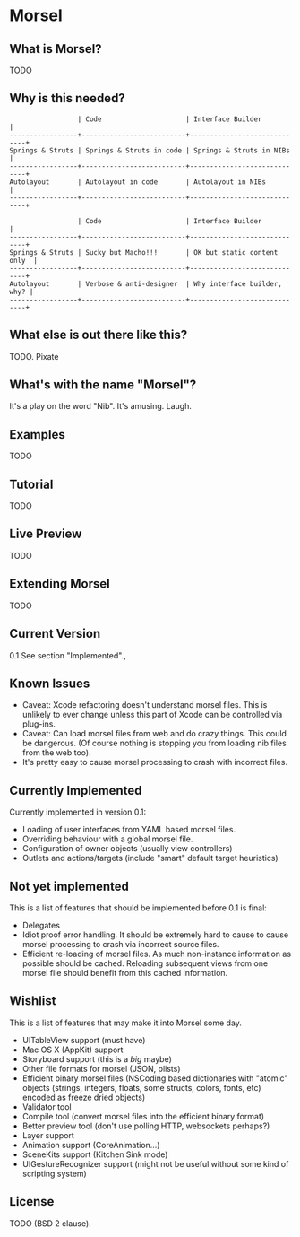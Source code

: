 # Morsel

## What is Morsel?

TODO

## Why is this needed?

	                 | Code                     | Interface Builder           |
	-----------------+--------------------------+-----------------------------+
	Springs & Struts | Springs & Struts in code | Springs & Struts in NIBs    |
	-----------------+--------------------------+-----------------------------+
	Autolayout       | Autolayout in code       | Autolayout in NIBs          |
	-----------------+--------------------------+-----------------------------+

	                 | Code                     | Interface Builder           |
	-----------------+--------------------------+-----------------------------+
	Springs & Struts | Sucky but Macho!!!       | OK but static content only  |
	-----------------+--------------------------+-----------------------------+
	Autolayout       | Verbose & anti-designer  | Why interface builder, why? |
	-----------------+--------------------------+-----------------------------+

## What else is out there like this?

TODO. Pixate

## What's with the name "Morsel"?

It's a play on the word "Nib". It's amusing. Laugh.

## Examples

TODO

## Tutorial

TODO

## Live Preview

TODO

## Extending Morsel

TODO

## Current Version

0.1 See section "Implemented"., 

## Known Issues

* Caveat: Xcode refactoring doesn't understand morsel files. This is unlikely to ever change unless this part of Xcode can be controlled via plug-ins.
* Caveat: Can load morsel files from web and do crazy things. This could be dangerous. (Of course nothing is stopping you from loading nib files from the web too).
* It's pretty easy to cause morsel processing to crash with incorrect files.

## Currently Implemented

Currently implemented in version 0.1:

* Loading of user interfaces from YAML based morsel files.
* Overriding behaviour with a global morsel file.
* Configuration of owner objects (usually view controllers)
* Outlets and actions/targets (include "smart" default target heuristics)

## Not yet implemented

This is a list of features that should be implemented before 0.1 is final:

* Delegates
* Idiot proof error handling. It should be extremely hard to cause to cause morsel processing to crash via incorrect source files.
* Efficient re-loading of morsel files. As much non-instance information as possible should be cached. Reloading subsequent views from one morsel file should benefit from this cached information.

## Wishlist

This is a list of features that may make it into Morsel some day.

* UITableView support (must have)
* Mac OS X (AppKit) support
* Storyboard support (this is a _big_ maybe)
* Other file formats for morsel (JSON, plists)
* Efficient binary morsel files (NSCoding based dictionaries with "atomic" objects (strings, integers, floats, some structs, colors, fonts, etc) encoded as freeze dried objects)
* Validator tool
* Compile tool (convert morsel files into the efficient binary format)
* Better preview tool (don't use polling HTTP, websockets perhaps?)
* Layer support
* Animation support (CoreAnimation…)
* SceneKits support (Kitchen Sink mode)
* UIGestureRecognizer support (might not be useful without some kind of scripting system)

## License

TODO (BSD 2 clause).

